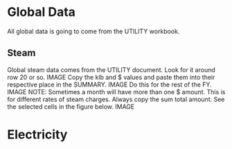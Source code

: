 # Global Data
All global data is going to come from the UTILITY workbook.

## Steam

Global steam data comes from the UTILITY document. Look for it around row 20 or so. 
IMAGE
Copy the klb and $ values and paste them into their respective place in the SUMMARY.
IMAGE
Do this for the rest of the FY.
IMAGE
NOTE: Sometimes a month will have more than one $ amount. This is for different rates of steam charges. Always copy the sum total amount. See the selected cells in the figure below.
IMAGE

# Electricity
